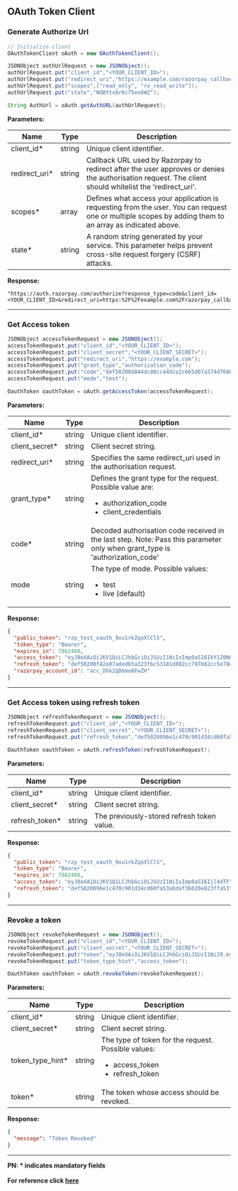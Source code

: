 ## OAuth Token Client

### Generate Authorize Url
```java
// Initialize client
OAuthTokenClient oAuth = new OAuthTokenClient();

JSONObject authUrlRequest = new JSONObject();
authUrlRequest.put("client_id","<YOUR_CLIENT_ID>");
authUrlRequest.put("redirect_uri","https://example.com/razorpay_callback");
authUrlRequest.put("scopes",["read_only", "rx_read_write"]);
authUrlRequest.put("state","NOBYtv8r6c75ex6WZ");

String AuthUrl = oAuth.getAuthURL(authUrlRequest);
```

**Parameters:**

| Name          | Type   | Description                                                                                                                                             |
|---------------|--------|---------------------------------------------------------------------------------------------------------------------------------------------------------|
| client_id*    | string | Unique client identifier.                                                                                                                               |
| redirect_uri* | string | Callback URL used by Razorpay to redirect after the user approves or denies the authorisation request. The client should whitelist the 'redirect_uri'.  |
| scopes*       | array  | Defines what access your application is requesting from the user. You can request one or multiple scopes by adding them to an array as indicated above. |
| state*        | string | A random string generated by your service. This parameter helps prevent cross-site request forgery (CSRF) attacks.                                      |

**Response:**
```
"https://auth.razorpay.com/authorize?response_type=code&client_id=<YOUR_CLIENT_ID>&redirect_uri=https:%2F%2Fexample.com%2Frazorpay_callback&scope[]=read_only&scope[]=rx_read_write&state=NOBYtv8r6c75ex6WZ"
```

-------------------------------------------------------------------------------------------------------

### Get Access token
```java
JSONObject accessTokenRequest = new JSONObject();
accessTokenRequest.put("client_id","<YOUR_CLIENT_ID>");
accessTokenRequest.put("client_secret","<YOUR_CLIENT_SECRET>");
accessTokenRequest.put("redirect_uri","https://example.com");
accessTokenRequest.put("grant_type","authorization_code");
accessTokenRequest.put("code","def50200d844dc80cc44dce2c665d07a374d76802");
accessTokenRequest.put("mode","test");

OauthToken oauthToken = oAuth.getAccessToken(accessTokenRequest);
```

**Parameters:**

| Name           | Type   | Description                                                                                                                  |
|----------------|--------|------------------------------------------------------------------------------------------------------------------------------|
| client_id*     | string | Unique client identifier.                                                                                                    |
| client_secret* | string | Client secret string.                                                                                                        |
| redirect_uri*  | string | Specifies the same redirect_uri used in the authorisation request.                                                           |
| grant_type*    | string | Defines the grant type for the request. Possible value are:<ul><li>authorization_code</li><li>client_credentials</li></ul>   |
| code*          | string | Decoded authorisation code received in the last step. Note: Pass this parameter only when grant_type is 'authorization_code' |
| mode           | string | The type of mode. Possible values: <ul><li>test</li><li>live (default)</li></ul>                                             |

**Response:**
```json
{
  "public_token": "rzp_test_oauth_9xu1rkZqoXlClS",
  "token_type": "Bearer",
  "expires_in": 7862400,
  "access_token": "eyJ0eXAiOiJKV1QiLCJhbGciOiJSUzI1NiIsImp0aSI6IkY1Z0NQYkhhRzRjcUpnIn0.eyJhdWQiOiJGNFNNeEgxanMxbkpPZiIsImp0aSI6IkY1Z0NQYkhhRzRjcUpnIiwiaWF0IjoxNTkyODMxMDExLCJuYmYiOjE1OTI4MzEwMTEsInN1YiI6IiIsImV4cCI6MTYwMDc3OTgxMSwidXNlcl9pZCI6IkYycVBpejJEdzRPRVFwIiwibWVyY2hhbnRfaWQiOiJGMnFQaVZ3N0lNV01GSyIsInNjb3BlcyI6WyJyZWFkX29ubHkiXX0.Wwqt5czhoWpVzP5_aoiymKXoGj-ydo-4A_X2jf_7rrSvk4pXdqzbA5BMrHxPdPbeFQWV6vsnsgbf99Q3g-W4kalHyH67LfAzc3qnJ-mkYDkFY93tkeG-MCco6GJW-Jm8xhaV9EPUak7z9J9jcdluu9rNXYMtd5qxD8auyRYhEgs",
  "refresh_token": "def50200f42e07aded65a323f6c53181d802cc797b62cc5e78dd8038d6dff253e5877da9ad32f463a4da0ad895e3de298cbce40e162202170e763754122a6cb97910a1f58e2378ee3492dc295e1525009cccc45635308cce8575bdf373606c453ebb5eb2bec062ca197ac23810cf9d6cf31fbb9fcf5b7d4de9bf524c89a4aa90599b0151c9e4e2fa08acb6d2fe17f30a6cfecdfd671f090787e821f844e5d36f5eacb7dfb33d91e83b18216ad0ebeba2bef7721e10d436c3984daafd8654ed881c581d6be0bdc9ebfaee0dc5f9374d7184d60aae5aa85385690220690e21bc93209fb8a8cc25a6abf1108d8277f7c3d38217b47744d7",
  "razorpay_account_id": "acc_Dhk2qDbmu6FwZH"
}
```
-------------------------------------------------------------------------------------------------------

### Get Access token using refresh token
```java
JSONObject refreshTokenRequest = new JSONObject();
refreshTokenRequest.put("client_id","<YOUR_CLIENT_ID>");
refreshTokenRequest.put("client_secret","<YOUR_CLIENT_SECRET>");
refreshTokenRequest.put("refresh_token","def5020096e1c470c901d34cd60fa53abdaf3662sa0");

OauthToken oauthToken = oAuth.refreshToken(refreshTokenRequest);
```

**Parameters:**

| Name           | Type      | Description                                |
|----------------|-----------|--------------------------------------------|
| client_id*     | string    | Unique client identifier.                  |
| client_secret* | string    | Client secret string.                      | 
| refresh_token* | string    | The previously-stored refresh token value. |


**Response:**
```json
{
  "public_token": "rzp_test_oauth_9xu1rkZqoXlClS",
  "token_type": "Bearer",
  "expires_in": 7862400,
  "access_token": "eyJ0eXAiOiJKV1QiLCJhbGciOiJSUzI1NiIsImp0aSI6Ijl4dTF",
  "refresh_token": "def5020096e1c470c901d34cd60fa53abdaf36620e823ffa53"
}
```

-------------------------------------------------------------------------------------------------------

### Revoke a token
```java
JSONObject revokeTokenRequest = new JSONObject();
revokeTokenRequest.put("client_id","<YOUR_CLIENT_ID>");
revokeTokenRequest.put("client_secret","<YOUR_CLIENT_SECRET>");
revokeTokenRequest.put("token","eyJ0eXAiOiJKV1QiLCJhbGciOiJSUzI1NiJ9.eyJhdWQiOiJKQTFwODVudE1ySEpoQSIsImp0aSI6IkpPZkd0aHFDTmhqQUhTIiwiaWF0IjoxNjUxMTI0NTU0LCJuYmYiOjE2NTExMjQ1NTQsInN1YiI6IiIsImV4cCI6MTY1ODk4Njk1MiwidXNlcl9pZCI6bnVsbCwibWVyY2hhbnRfaWQiOiJKOWpoSTdzZkM1S1V0NiIsInNjb3BlcyI6WyJyZWFkX3dyaXRlIl19.h1oL_Tik642Q18DdyEnIVziW1kgw6k09K8ALuI4uWQBH3jE4R8p1e6ysQq-Et4E_MZd7ADfC1W6kFwe3PXlkLC6emaZAKESZghbtTBM6RYnhieErAOcD7ytc0P8c75aNRlC6MWwlWaH20OFYuSay7iGFyw2jp4by4xDFlYweVLc");
revokeTokenRequest.put("token_type_hint","access_token");

OauthToken oauthToken = oAuth.revokeToken(revokeTokenRequest);
```

**Parameters:**

| Name             | Type     | Description                                                                                              |
|------------------|----------|----------------------------------------------------------------------------------------------------------|
| client_id*       | string   | Unique client identifier.                                                                                |
| client_secret*   | string   | Client secret string.                                                                                    | 
| token_type_hint* | string   | The type of token for the request. Possible values: <ul><li>access_token</li><li>refresh_token</li></ul> | 
| token*           | string   | The token whose access should be revoked.                                                                |

**Response:**
```json
{
  "message": "Token Revoked"
}
```
-------------------------------------------------------------------------------------------------------

**PN: * indicates mandatory fields**
<br>
<br>
**For reference click [here](https://razorpay.com/docs/partners/platform/onboard-businesses/integrate-oauth/integration-steps)**
